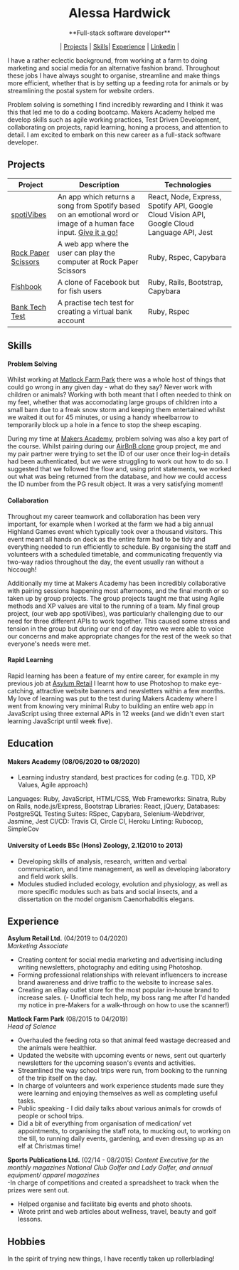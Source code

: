 <div align="center">
  <h1>Alessa Hardwick</h1>
  **Full-stack software developer**<br>
    
| [Projects](https://github.com/alessa-lou/CV/blob/master/README.md#projects) | [Skills](https://github.com/alessa-lou/CV/blob/master/README.md#skills)| [Experience](https://github.com/alessa-lou/CV/blob/master/README.md#experience) | [Linkedin](https://www.linkedin.com/in/alessa-hardwick-13701282) |
  <br>
</div>

I have a rather eclectic background, from working at a farm to doing marketing and social media for an alternative fashion brand. Throughout these jobs I have always sought to organise, streamline and make things more efficient, whether that is by setting up a feeding rota for animals or by streamlining the postal system for website orders. 

Problem solving is something I find incredibly rewarding and I think it was this that led me to do a coding bootcamp. Makers Academy helped me develop skills such as agile working practices, Test Driven Development, collaborating on projects, rapid learning, honing a process, and attention to detail. I am excited to embark on this new career as a full-stack software developer.

## Projects

|Project        |Description                                           |Technologies              |
|----------|------------------------------------------------------|----------------------------------------|
|[spotiVibes](https://github.com/mirimichaelson/spotiVibes)| An app which returns a song from Spotify based on an emotional word or image of a human face input. [Give it a go!](http://spotivibes.surge.sh) | React, Node, Express, Spotify API, Google Cloud Vision API, Google Cloud Language API, Jest |
| [Rock Paper Scissors](https://github.com/alessa-lou/rps-challenge)| A web app where the user can play the computer at Rock Paper Scissors| Ruby, Rspec, Capybara |
|[Fishbook](https://github.com/stupot1/acebook-ciao-pescao)| A clone of Facebook but for fish users | Ruby, Rails, Bootstrap, Capybara |
|[Bank Tech Test](https://github.com/alessa-lou/bank_tech_test) | A practise tech test for creating a virtual bank account | Ruby, Rspec |


## Skills

#### Problem Solving

Whilst working at [Matlock Farm Park](https://matlockfarmpark.co.uk) there was a whole host of things that could go wrong in any given day - what do they say? Never work with children or animals? Working with both meant that I often needed to think on my feet, whether that was accomodating large groups of children into a small barn due to a freak snow storm and keeping them entertained whilst we waited it out for 45 minutes, or using a handy wheelbarrow to temporarily block up a hole in a fence to stop the sheep escaping.

During my time at [Makers Academy](https://makers.tech), problem solving was also a key part of the course. Whilst pairing during our [AirBnB clone](https://github.com/04alexklink/makersbnb) group project, me and my pair partner were trying to set the ID of our user once their log-in details had been authenticated, but we were struggling to work out how to do so. I suggested that we followed the flow and, using print statements, we worked out what was being returned from the database, and how we could access the ID number from the PG result object. It was a very satisfying moment!


#### Collaboration

Throughout my career teamwork and collaboration has been very important, for example when I worked at the farm we had a big annual Highland Games event which typically took over a thousand visitors. This event meant all hands on deck as the entire farm had to be tidy and everything needed to run efficiently to schedule. By organising the staff and volunteers with a scheduled timetable, and communicating frequently via two-way radios throughout the day, the event usually ran without a hiccough! 

Additionally my time at Makers Academy has been incredibly collaborative with pairing sessions happening most afternoons, and the final month or so taken up by group projects. The group projects taught me that using Agile methods and XP values are vital to the running of a team. My final group project, (our web app spotiVibes), was particularly challenging due to our need for three different APIs to work together. This caused some stress and tension in the group but during our end of day retro we were able to voice our concerns and make appropriate changes for the rest of the week so that everyone's needs were met.

#### Rapid Learning

Rapid learning has been a feature of my entire career, for example in my previous job at [Asylum Retail](https://www.damagedsociety.co.uk) I learnt how to use Photoshop to make eye-catching, attractive website banners and newsletters within a few months. My love of learning was put to the test during Makers Academy where I went from knowing very minimal Ruby to building an entire web app in JavaScript using three external APIs in 12 weeks (and we didn't even start learning JavaScript until week five).

## Education

#### Makers Academy (08/06/2020 to 08/2020)
- Learning industry standard, best practices for coding (e.g. TDD, XP Values, Agile approach)

Languages: Ruby, JavaScript, HTML/CSS,
Web Frameworks: Sinatra, Ruby on Rails, node.js/Express, Bootstrap
Libraries: React, jQuery,
Databases: PostgreSQL
Testing Suites: RSpec, Capybara, Selenium-Webdriver, Jasmine, Jest
CI/CD: Travis CI, Circle CI, Heroku
Linting: Rubocop, SimpleCov

#### University of Leeds BSc (Hons) Zoology, 2.1(2010 to 2013)
- Developing skills of analysis, research, written and verbal communication, and time management, as well as developing laboratory and field work skills. 
- Modules studied included ecology, evolution and physiology, as well as more specific modules such as bats and social insects, and a dissertation on the model organism Caenorhabditis elegans.

## Experience

**Asylum Retail Ltd.** (04/2019 to 04/2020)    
*Marketing Associate* 
- Creating content for social media marketing and advertising including writing newsletters, photography and editing using Photoshop.
- Forming professional relationships with relevant influencers to increase brand awareness and drive traffic to the website to increase sales.
- Creating an eBay outlet store for the most popular in-house brand to increase sales.
(- Unofficial tech help, my boss rang me after I'd handed my notice in pre-Makers for a walk-through on how to use the scanner!)

**Matlock Farm Park** (08/2015 to 04/2019)   
*Head of Science*  
- Overhauled the feeding rota so that animal feed wastage decreased and the animals were healthier.
- Updated the website with upcoming events or news, sent out quarterly newsletters for the upcoming season's events and activities.
- Streamlined the way school trips were run, from booking to the running of the trip itself on the day.
- In charge of volunteers and work experience students made sure they were learning and enjoying themselves as well as completing useful tasks.
- Public speaking - I did daily talks about various animals for crowds of people or school trips.
- Did a bit of everything from organisation of medication/ vet appointments, to organising the staff rota, to mucking out, to working on the till, to running daily events, gardening, and even dressing up as an elf at Christmas time!

**Sports Publications Ltd.** (02/14 - 08/2015)
*Content Executive for the monthly magazines National Club Golfer and Lady Golfer, and annual equipment/ apparel magazines*  
-In charge of competitions and created a spreadsheet to track when the prizes were sent out.
- Helped organise and facilitate big events and photo shoots.
- Wrote print and web articles about wellness, travel, beauty and golf lessons.


## Hobbies

In the spirit of trying new things, I have recently taken up rollerblading!
